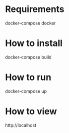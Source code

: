 # Requirements
docker-compose
docker

# How to install
docker-compose build

# How to run
docker-compose up

# How to view
http://localhost

